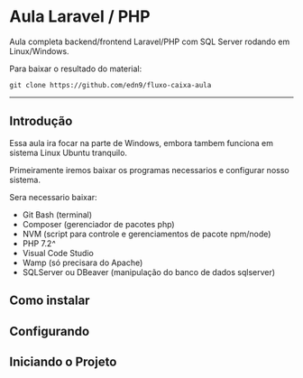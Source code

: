 # Aula Laravel / PHP
Aula completa backend/frontend Laravel/PHP com SQL Server rodando em Linux/Windows.

Para baixar o resultado do material:

`git clone https://github.com/edn9/fluxo-caixa-aula`

---
## Introdução
Essa aula ira focar na parte de Windows, embora tambem funciona em sistema Linux Ubuntu tranquilo.

Primeiramente iremos baixar os programas necessarios e configurar nosso sistema.

Sera necessario baixar:

- Git Bash (terminal)
- Composer (gerenciador de pacotes php)
- NVM (script para controle e gerenciamentos de pacote npm/node)
- PHP 7.2<i>^</i>
- Visual Code Studio
- Wamp (só precisara do Apache)
- SQLServer ou DBeaver (manipulação do banco de dados sqlserver)

## Como instalar

## Configurando

## Iniciando o Projeto